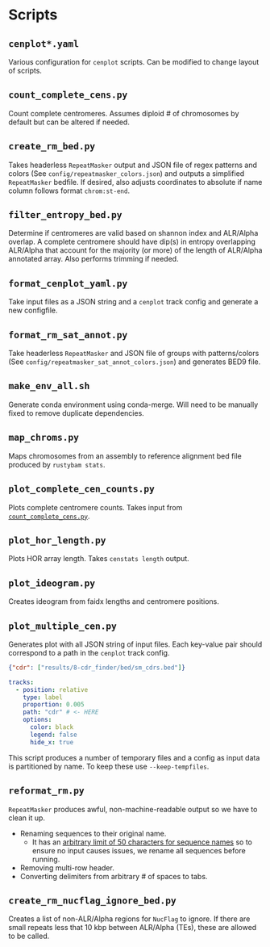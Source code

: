 # Scripts

## `cenplot*.yaml`
Various configuration for `cenplot` scripts. Can be modified to change layout of scripts.

## `count_complete_cens.py`
Count complete centromeres. Assumes diploid # of chromosomes by default but can be altered if needed.

## `create_rm_bed.py`
Takes headerless `RepeatMasker` output and JSON file of regex patterns and colors (See `config/repeatmasker_colors.json`) and outputs a simplified `RepeatMasker` bedfile. If desired, also adjusts coordinates to absolute if name column follows format `chrom:st-end`.

## `filter_entropy_bed.py`
Determine if centromeres are valid based on shannon index and ALR/Alpha overlap. A complete centromere should have dip(s) in entropy overlapping ALR/Alpha that account for the majority (or more) of the length of ALR/Alpha annotated array. Also performs trimming if needed.

## `format_cenplot_yaml.py`
Take input files as a JSON string and a `cenplot` track config and generate a new configfile.

## `format_rm_sat_annot.py`
Take headerless `RepeatMasker` and JSON file of groups with patterns/colors (See `config/repeatmasker_sat_annot_colors.json`) and generates BED9 file.

## `make_env_all.sh`
Generate conda environment using conda-merge. Will need to be manually fixed to remove duplicate dependencies.

## `map_chroms.py`
Maps chromosomes from an assembly to reference alignment bed file produced by `rustybam stats`.

## `plot_complete_cen_counts.py`
Plots complete centromere counts. Takes input from [`count_complete_cens.py`](#count_complete_censpy).

## `plot_hor_length.py`
Plots HOR array length. Takes `censtats length` output.

## `plot_ideogram.py`
Creates ideogram from faidx lengths and centromere positions.

## `plot_multiple_cen.py`
Generates plot with all JSON string of input files. Each key-value pair should correspond to a path in the `cenplot` track config.

```json
{"cdr": ["results/8-cdr_finder/bed/sm_cdrs.bed"]}
```
```yaml
tracks:
  - position: relative
    type: label
    proportion: 0.005
    path: "cdr" # <- HERE
    options:
      color: black
      legend: false
      hide_x: true
```

This script produces a number of temporary files and a config as input data is partitioned by name. To keep these use `--keep-tempfiles`.

## `reformat_rm.py`
`RepeatMasker` produces awful, non-machine-readable output so we have to clean it up.
* Renaming sequences to their original name.
    * It has an [arbitrary limit of 50 characters for sequence names](https://github.com/Dfam-consortium/RepeatMasker/issues/12) so to ensure no input causes issues, we rename all sequences before running.
* Removing multi-row header.
* Converting delimiters from arbitrary # of spaces to tabs.

## `create_rm_nucflag_ignore_bed.py`
Creates a list of non-ALR/Alpha regions for `NucFlag` to ignore. If there are small repeats less that 10 kbp between ALR/Alpha (TEs), these are allowed to be called.

